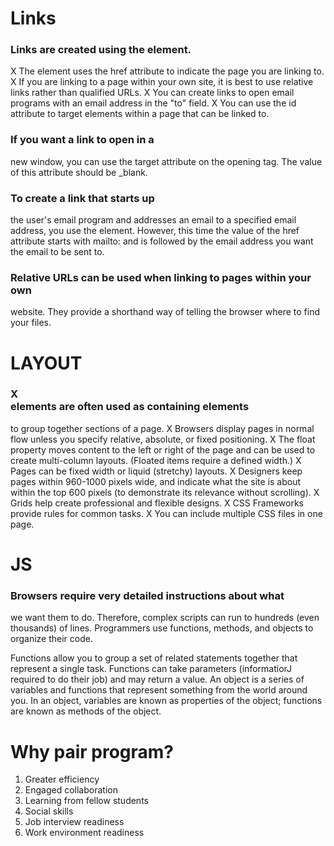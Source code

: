 # Links


### Links are created using the <a> element.
X The <a> element uses the href attribute to indicate
the page you are linking to.
X If you are linking to a page within your own site, it is
best to use relative links rather than qualified URLs.
X You can create links to open email programs with an
email address in the "to" field.
X You can use the id attribute to target elements within
a page that can be linked to.



### If you want a link to open in a
new window, you can use the
target attribute on the opening
<a> tag. The value of this
attribute should be _blank.


### To create a link that starts up
the user's email program and
addresses an email to a specified
email address, you use the <a>
element. However, this time the
value of the href attribute starts
with mailto: and is followed by
the email address you want the
email to be sent to.

### Relative URLs can be used when linking to pages within your own
website. They provide a shorthand way of telling the browser where to
find your files.


# LAYOUT
### X <div> elements are often used as containing elements
to group together sections of a page.
X Browsers display pages in normal flow unless you
specify relative, absolute, or fixed positioning.
X The float property moves content to the left or right
of the page and can be used to create multi-column
layouts. (Floated items require a defined width.)
X Pages can be fixed width or liquid (stretchy) layouts.
X Designers keep pages within 960-1000 pixels wide,
and indicate what the site is about within the top 600
pixels (to demonstrate its relevance without scrolling).
X Grids help create professional and flexible designs.
X CSS Frameworks provide rules for common tasks.
X You can include multiple CSS files in one page.

# JS
### Browsers require very detailed instructions about what
we want them to do. Therefore, complex scripts can run
to hundreds (even thousands) of lines. Programmers use
functions, methods, and objects to organize their code.

Functions allow you to group a set of related
statements together that represent a single task.
Functions can take parameters (informatiorJ required
to do their job) and may return a value.
An object is a series of variables and functions that
represent something from the world around you.
In an object, variables are known as properties of the
object; functions are known as methods of the object.


# Why pair program?

1. Greater efficiency
2. Engaged collaboration
3. Learning from fellow students
4. Social skills
5. Job interview readiness
6. Work environment readiness

